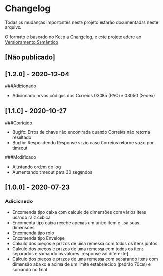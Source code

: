 # Changelog
Todas as mudanças importantes neste projeto estarão documentadas neste arquivo.

O formato é baseado no [Keep a Changelog](https://keepachangelog.com/pt-BR/1.0.0/), e este projeto adere ao [Versionamento Semântico](https://semver.org/spec/v2.0.0.html)

## [Não publicado]

## [1.2.0] - 2020-12-04
###Adicionado
- Adicionado novos códigos dos Correios 03085 (PAC) e 03050 (Sedex)

## [1.1.0] - 2020-10-27
###Corrigido
- Bugifx: Erros de chave não encontrada quando Correios não retorna resultado
- Bugfix: Respondendo Response vazio caso Correios retorne vazio por timeout

###Modificado
- Ajustando ordem do log
- Aumentando timeout para 30 segundos


## [1.0.0] - 2020-07-23
### Adicionado
- Encomenda tipo caixa com calculo de dimensões com vários itens usando raíz cúbica
- Encomenta tipo caixa recebe apenas um único item e usa suas dimensões
- Encomenda tipo rolo
- Encomenda tipo Envelope
- Calculo dos preços e prazos de uma remessa com todos os itens juntos
- Calculo dos preços e prazos de uma remessa com todos os itens separados e somando os valores [response vai diferente]
- Calculo dos preços e prazos de uma remessa com separando itens com dimensão abaixo e acima de um limite estabelecido (padrão 70cm) e somando no final


